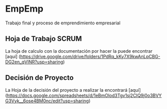 # EmpEmp
Trabajo final y proceso de emprendimiento empresarial

## Hoja de Trabajo SCRUM
La hoja de calculo con la documentación por hacer la puede encontrar [aquí] (https://drive.google.com/drive/folders/1PdRq_kKy7X9kwAnLpCBG-DG2en_qVINR?usp=sharing)

## Decisión de Proyecto
La Hoja de la decisión del proyecto a realizar la encontrará [aquí] (https://docs.google.com/spreadsheets/d/1eBmOlod3Tgv1sj2CIQ9j0o3BVYG3Vyk__6ose4BM0nc/edit?usp=sharing)